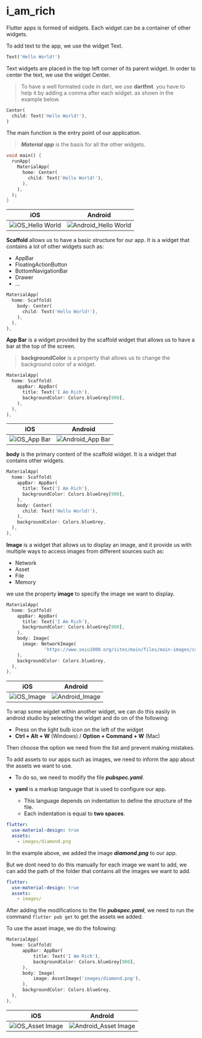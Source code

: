 # i_am_rich

Flutter apps is formed of widgets.
Each widget can be a container of other widgets.

To add text to the app, we use the widget Text.

```dart
Text('Hello World!')
```

Text widgets are placed in the top left corner of its parent widget.
In order to center the text, we use the widget Center.

> To have a well formated code in dart, we use **dartfmt**.
> you have to help it by adding a comma after each widget. 
> as shown in the example below.

```dart
Center(
  child: Text('Hello World!'),
)
```

The main function is the entry point of our application.
> ***Material app*** is the basis for all the other widgets.

```dart
void main() {
  runApp(
    MaterialApp(
      home: Center(
        child: Text('Hello World!'),
      ),
    ),
  );
}
```

| iOS | Android |
|--|--|
|![iOS_Hello World](screenshots/iphone14ProMax_1.png)|![Android_Hello World](screenshots/nexus6_1.png)|

**Scaffold** allows us to have a basic structure for our app. It is a widget that contains a lot of other widgets such as:

- AppBar
- FloatingActionButton
- BottomNavigationBar
- Drawer
- ...

```dart
MaterialApp(
  home: Scaffold(
    body: Center(
      child: Text('Hello World!'),
    ),
  ),
),
```

**App Bar** is a widget provided by the scaffold widget that allows us to have a bar at the top of the screen.
> **backgroundColor** is a property that allows us to change the background color of a widget.

```dart
MaterialApp(
  home: Scaffold(
    appBar: AppBar(
      title: Text('I Am Rich'),
      backgroundColor: Colors.blueGrey[900],
    ),
  ),
),
```

| iOS | Android |
|--|--|
|![iOS_App Bar](screenshots/iphone14ProMax_2.png)|![Android_App Bar](screenshots/nexus6_2.png)|

**body** is the primary content of the scaffold widget. It is a widget that contains other widgets.

```dart
MaterialApp(
  home: Scaffold(
    appBar: AppBar(
      title: Text('I Am Rich'),
      backgroundColor: Colors.blueGrey[900],
    ),
    body: Center(
      child: Text('Hello World!'),
    ),
    backgroundColor: Colors.blueGrey,
  ),
),
```

**Image** is a widget that allows us to display an image, and it provide us with multiple ways to access images from different sources such as:

- Network
- Asset
- File
- Memory

we use the property **image** to specify the image we want to display.

```dart
MaterialApp(
  home: Scaffold(
    appBar: AppBar(
      title: Text('I Am Rich'),
      backgroundColor: Colors.blueGrey[900],
    ),
    body: Image(
      image: NetworkImage(
              'https://www.seiu1000.org/sites/main/files/main-images/camera_lense_0.jpeg'),
    ),
    backgroundColor: Colors.blueGrey,
  ),
),
```

| iOS | Android |
|--|--|
|![iOS_Image](screenshots/iphone14ProMax_3.png)|![Android_Image](screenshots/nexus6_3.png)|

To wrap some wigdet within another widget, we can do this easily in android studio by selecting the widget and do on of the following:

- Press on the light bulb icon on the left of the widget
- **Ctrl + Alt + W** (Windows) / **Option + Command + W** (Mac)

Then choose the option we need from the list and prevent making mistakes.

To add assets to our apps such as images, we need to inform the app about the assets we want to use.

- To do so, we need to modify the file ***pubspec.yaml***.
- **yaml** is a markup language that is used to configure our app.

  - This language depends on indentation to define the structure of the file.
  - Each indentation is equal to **two spaces**.

```yaml
flutter:
  use-material-design: true
  assets:
    - images/diamond.png
```

In the example above, we added the image ***diamond.png*** to our app.

But we dont need to do this manually for each image we want to add, we can add the path of the folder that contains all the images we want to add.

```yaml
flutter:
  use-material-design: true
  assets:
    - images/
```

After adding the modifications to the file ***pubspec.yaml***, we need to run the command `flutter pub get` to get the assets we added.


To use the asset image, we do the following:

```dart
MaterialApp(
  home: Scaffold(
      appBar: AppBar(
          title: Text('I Am Rich'),
          backgroundColor: Colors.blueGrey[900],
      ),
      body: Image(
          image: AssetImage('images/diamond.png'),
      ),
      backgroundColor: Colors.blueGrey,
  ),
),
```

| iOS | Android |
|--|--|
|![iOS_Asset Image](screenshots/iphone14ProMax_4.png)|![Android_Asset Image](screenshots/nexus6_4.png)|